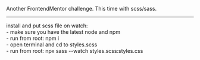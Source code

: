 Another FrontendMentor challenge. This time with scss/sass.<br>

<hr>
install and put scss file on watch:<br>
- make sure you have the latest node and npm<br>
- run from root: npm i<br>
- open terminal and cd to styles.scss<br>
- run from root: npx sass --watch styles.scss:styles.css<br>
